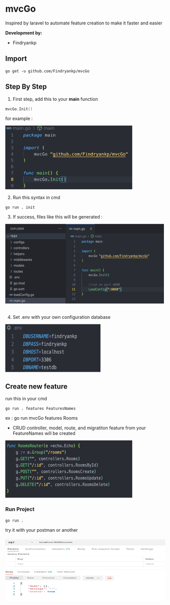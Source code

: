 # mvcGo
Inspired by laravel to automate feature creation to make it faster and easier

**Development by:** 
- Findryankp

## Import
```shell
go get -u github.com/Findryankp/mvcGo
```

## Step By Step
1. First step, add this to your **main** function
```go
mvcGo.Init()
```
for example :
<br/>
<div align="left">
  <a href="https://github.com/othneildrew/Best-README-Template">
    <img src="images/01.png" alt="Logo" height="200" width="400">
  </a>
</div>

2. Run this syntax in cmd
```shell
go run . init
```

3. If success, files like this will be generated :
<div align="left">
  <a href="https://github.com/othneildrew/Best-README-Template">
    <img src="images/02.png" alt="Logo" height="250" width="500">
  </a>
</div>  
<br/>

4. Set .env with your own configuration database

<div align="left">
  <a href="https://github.com/othneildrew/Best-README-Template">
    <img src="images/env.png" alt="Logo" height="150" width="300">
  </a>
</div>

## Create new feature
run this in your cmd
```shell
go run . features FeaturesNames
```
ex : go run mvcGo features Rooms

* CRUD controller, model, route, and migratiton feature from your FeatureNames will be created
<div align="left">
  <a href="https://github.com/othneildrew/Best-README-Template">
    <img src="images/03.png" alt="Logo" height="180" width="400">
  </a>
</div>

### Run Project
```shell
go run .
```

try it with your postman or another
<div align="left">
  <a href="https://github.com/othneildrew/Best-README-Template">
    <img src="images/04.png" alt="Logo" height="200" width="600">
  </a>
</div>